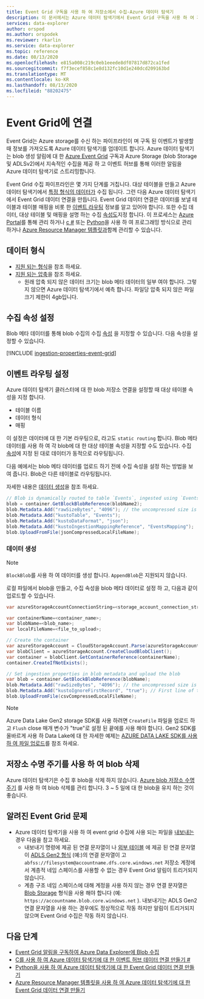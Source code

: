 ```yaml
---
title: Event Grid 구독을 사용 하 여 저장소에서 수집-Azure 데이터 탐색기
description: 이 문서에서는 Azure 데이터 탐색기에서 Event Grid 구독을 사용 하 여 저장소에서 수집 하는 방법을 설명 합니다.
services: data-explorer
author: orspod
ms.author: orspodek
ms.reviewer: rkarlin
ms.service: data-explorer
ms.topic: reference
ms.date: 08/13/2020
ms.openlocfilehash: e815a008c219c0eb1eeede8df07817d872ca1fed
ms.sourcegitcommit: f7f3ecef858c1e8d132fc10d1e240dcd209163bd
ms.translationtype: MT
ms.contentlocale: ko-KR
ms.lasthandoff: 08/13/2020
ms.locfileid: "88202475"
---
```

# <a name="connect-to-event-grid"></a>Event Grid에 연결

Event Grid는 Azure storage를 수신 하는 파이프라인이 며 구독 된 이벤트가 발생할 때 정보를 가져오도록 Azure 데이터 탐색기를 업데이트 합니다. Azure 데이터 탐색기는 blob 생성 알림에 대 한 [Azure Event Grid](/azure/event-grid/overview) 구독과 Azure Storage (blob Storage 및 ADLSv2)에서 지속적인 수집을 제공 하 고 이벤트 허브를 통해 이러한 알림을 Azure 데이터 탐색기로 스트리밍합니다.

Event Grid 수집 파이프라인은 몇 가지 단계를 거칩니다. 대상 테이블을 만들고 Azure 데이터 탐색기에서 [특정 형식의 데이터가](#data-format) 수집 됩니다. 그런 다음 Azure 데이터 탐색기에서 Event Grid 데이터 연결을 만듭니다. Event Grid 데이터 연결은 데이터를 보낼 테이블과 테이블 매핑을 비롯 한 [이벤트 라우팅](#set-events-routing) 정보를 알고 있어야 합니다. 또한 수집 데이터, 대상 테이블 및 매핑을 설명 하는 수집 [속성도](#set-ingestion-properties)지정 합니다. 이 프로세스는 [Azure Portal](ingest-data-event-grid.md)를 통해 관리 하거나 [c #](data-connection-event-grid-csharp.md) 또는 [Python](data-connection-event-grid-python.md)을 사용 하 여 프로그래밍 방식으로 관리 하거나 [Azure Resource Manager 템플릿과](data-connection-event-grid-resource-manager.md)함께 관리할 수 있습니다.

## <a name="data-format"></a>데이터 형식

* [지원 되는 형식](ingestion-supported-formats.md)을 참조 하세요.
* [지원 되는 압축](ingestion-supported-formats.md#supported-data-compression-formats)을 참조 하세요.
  * 원래 압축 되지 않은 데이터 크기는 blob 메타 데이터의 일부 여야 합니다. 그렇지 않으면 Azure 데이터 탐색기에서 예측 합니다.  파일당 압축 되지 않은 파일 크기 제한이 4gb입니다.
 
## <a name="set-ingestion-properties"></a>수집 속성 설정

Blob 메타 데이터를 통해 blob 수집의 수집 [속성](ingestion-properties.md) 을 지정할 수 있습니다.
다음 속성을 설정할 수 있습니다.

[!INCLUDE [ingestion-properties-event-grid](includes/ingestion-properties-event-grid.md)]

## <a name="set-events-routing"></a>이벤트 라우팅 설정

Azure 데이터 탐색기 클러스터에 대 한 blob 저장소 연결을 설정할 때 대상 테이블 속성을 지정 합니다.
* 테이블 이름
* 데이터 형식
* 매핑

이 설정은 데이터에 대 한 기본 라우팅으로, 라고도 `static routing` 합니다.
Blob 메타 데이터를 사용 하 여 각 blob에 대 한 대상 테이블 속성을 지정할 수도 있습니다. 수집 [속성](#set-ingestion-properties)에 지정 된 대로 데이터가 동적으로 라우팅됩니다.

다음 예에서는 blob 메타 데이터를 업로드 하기 전에 수집 속성을 설정 하는 방법을 보여 줍니다. Blob은 다른 테이블로 라우팅됩니다.

자세한 내용은 [데이터 생성](#generate-data)을 참조 하세요.

```csharp
// Blob is dynamically routed to table `Events`, ingested using `EventsMapping` data mapping
blob = container.GetBlockBlobReference(blobName2);
blob.Metadata.Add("rawSizeBytes", "4096‬"); // the uncompressed size is 4096 bytes
blob.Metadata.Add("kustoTable", "Events");
blob.Metadata.Add("kustoDataFormat", "json");
blob.Metadata.Add("kustoIngestionMappingReference", "EventsMapping");
blob.UploadFromFile(jsonCompressedLocalFileName);
```

### <a name="generate-data"></a>데이터 생성

> [!NOTE]
> `BlockBlob`를 사용 하 여 데이터를 생성 합니다. `AppendBlob`은 지원되지 않습니다.

로컬 파일에서 blob을 만들고, 수집 속성을 blob 메타 데이터로 설정 하 고, 다음과 같이 업로드할 수 있습니다.

 ```csharp
 var azureStorageAccountConnectionString=<storage_account_connection_string>;

var containerName=<container_name>;
var blobName=<blob_name>;
var localFileName=<file_to_upload>;

// Create the container
var azureStorageAccount = CloudStorageAccount.Parse(azureStorageAccountConnectionString);
var blobClient = azureStorageAccount.CreateCloudBlobClient();
var container = blobClient.GetContainerReference(containerName);
container.CreateIfNotExists();

// Set ingestion properties in blob metadata and upload the blob
var blob = container.GetBlockBlobReference(blobName);
blob.Metadata.Add("rawSizeBytes", "4096‬"); // the uncompressed size is 4096 bytes
blob.Metadata.Add("kustoIgnoreFirstRecord", "true"); // First line of this csv file are headers
blob.UploadFromFile(csvCompressedLocalFileName);
```

> [!NOTE]
> Azure Data Lake Gen2 storage SDK를 사용 하려면 `CreateFile` 파일을 업로드 하 고 `Flush` close 매개 변수가 "true"로 설정 된 끝에를 사용 해야 합니다.
> Gen2 SDK를 올바르게 사용 하 Data Lake에 대 한 자세한 예제는 [AZURE DATA LAKE SDK를 사용 하 여 파일 업로드](data-connection-event-grid-csharp.md#upload-file-using-azure-data-lake-sdk)를 참조 하세요.

## <a name="delete-blobs-using-storage-lifecycle"></a>저장소 수명 주기를 사용 하 여 blob 삭제

Azure 데이터 탐색기은 수집 후 blob을 삭제 하지 않습니다. [Azure blob 저장소 수명 주기](/azure/storage/blobs/storage-lifecycle-management-concepts?tabs=azure-portal) 를 사용 하 여 blob 삭제를 관리 합니다. 3 ~ 5 일에 대 한 blob을 유지 하는 것이 좋습니다.

## <a name="known-event-grid-issues"></a>알려진 Event Grid 문제

* Azure 데이터 탐색기을 사용 하 여 event grid 수집에 사용 되는 파일을 [내보내는](kusto/management/data-export/export-data-to-storage.md) 경우 다음을 참고 하세요. 
    * 내보내기 명령에 제공 된 연결 문자열이 나 [외부 테이블](kusto/management/data-export/export-data-to-an-external-table.md) 에 제공 된 연결 문자열이 [ADLS Gen2 형식](kusto/api/connection-strings/storage.md#azure-data-lake-store) (예:)의 연결 문자열이 고 `abfss://filesystem@accountname.dfs.core.windows.net` 저장소 계정에서 계층적 네임 스페이스를 사용할 수 없는 경우 Event Grid 알림이 트리거되지 않습니다. 
    * 계층 구조 네임 스페이스에 대해 계정을 사용 하지 않는 경우 연결 문자열은 [Blob Storage](kusto/api/connection-strings/storage.md#azure-storage-blob) 형식을 사용 해야 합니다 (예: `https://accountname.blob.core.windows.net` ). 내보내기는 ADLS Gen2 연결 문자열을 사용 하는 경우에도 정상적으로 작동 하지만 알림이 트리거되지 않으며 Event Grid 수집은 작동 하지 않습니다.

## <a name="next-steps"></a>다음 단계

* [Event Grid 알림을 구독하여 Azure Data Explorer에 Blob 수집](ingest-data-event-grid.md)
* [C를 사용 하 여 Azure 데이터 탐색기에 대 한 이벤트 허브 데이터 연결 만들기 #](data-connection-event-hub-csharp.md)
* [Python을 사용 하 여 Azure 데이터 탐색기에 대 한 Event Grid 데이터 연결 만들기](data-connection-event-grid-python.md)
* [Azure Resource Manager 템플릿을 사용 하 여 Azure 데이터 탐색기에 대 한 Event Grid 데이터 연결 만들기](data-connection-event-grid-resource-manager.md)
